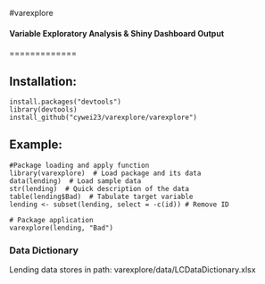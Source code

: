 #varexplore
#### Variable Exploratory Analysis & Shiny Dashboard Output
=============

## Installation:
```
install.packages("devtools")
library(devtools)
install_github("cywei23/varexplore/varexplore")
```
## Example:
```eval_rst
#Package loading and apply function
library(varexplore)  # Load package and its data
data(lending)  # Load sample data
str(lending)  # Quick description of the data
table(lending$Bad)  # Tabulate target variable
lending <- subset(lending, select = -c(id)) # Remove ID

# Package application
varexplore(lending, "Bad")
```

### Data Dictionary
Lending data stores in path: varexplore/data/LCDataDictionary.xlsx
